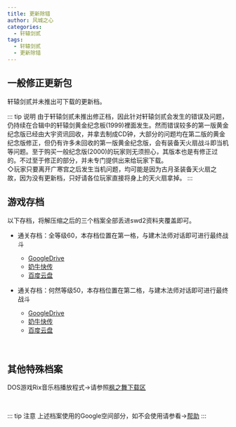 ```yaml
---
title: 更新除错
author: 风城之心
categories:
  - 轩辕剑贰
tags:
  - 轩辕剑贰
  - 更新除错
---
```


## 一般修正更新包

轩辕剑贰并未推出可下载的更新档。

::: tip 说明
由于轩辕剑贰未推出修正档，因此针对轩辕剑贰会发生的错误及问题，仍持续在合辑中的轩辕剑黄金纪念板(1999)裡面发生。然而错误较多的第一版黄金纪念版已经由大宇资讯回收，并拿去制成CD钟，大部分的问题均在第二版的黄金纪念版修正，但仍有许多未回收的第一版黄金纪念版，会有装备天火扇战斗即当机等问题。至于购买一般纪念版(2000)的玩家则无须担心，其版本也是有修正过的。不过至于修正的部分，并未专门提供出来给玩家下载。<br>
◇玩家只要离开广寒宫之后发生当机问题，均可能是因为古月圣装备天火扇之故，因为没有更新档，只好请各位玩家直接将身上的天火扇拿掉。
:::
　
## 游戏存档
以下存档，将解压缩之后的三个档案全部丢进swd2资料夹覆盖即可。

* 通关存档：全等级60，本存档位置在第一格，与建木法师对话即可进行最终战斗
  * [GoogleDrive](https://drive.google.com/file/d/0B6nPkGun1zW7WkdjbHpINl82Nk0/view?usp=sharing&resourcekey=0-_mripPMN3wDG2zUWHs5EYQ)
  * [奶牛快传](https://cowtransfer.com/s/36164fa184cc4f)
  * [百度云盘](https://pan.baidu.com/s/1gWxGiB27ttkP5dxmL_FE3w?pwd=swd2)

* 通关存档：何然等级50，本存档位置在第二格，与建木法师对话即可进行最终战斗
  * [GoogleDrive](https://drive.google.com/file/d/0B6nPkGun1zW7N3o0VHpZVlRvSEU/view?usp=sharing&resourcekey=0-tUoW5ue3qd-KhIY2ezL4mQ)
  * [奶牛快传](https://cowtransfer.com/s/dbd7bb5fb3774b)
  * [百度云盘](https://pan.baidu.com/s/1UHe2bUMBYcwHWT9Zh0unRA?pwd=swd2)

　
## 其他特殊档案
DOS游戏Rix音乐档播放程式→请参照[枫之舞下载区](/games/pc/03-外传枫之舞/05-更新除错.md)

<br>

::: tip 注意
上述档案使用的Google空间部分，如不会使用请参看→[帮助](/help/googledrive.md)
:::
